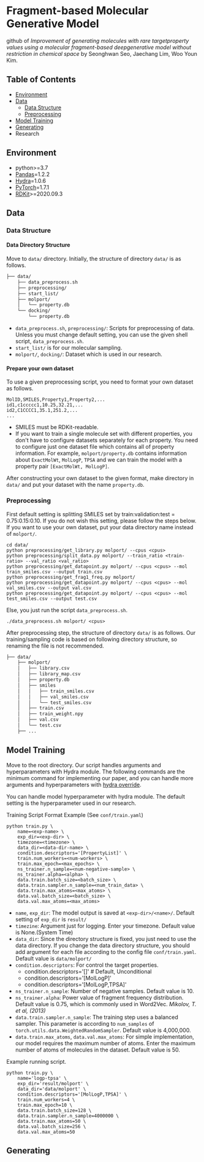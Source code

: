 # Fragment-based Molecular Generative Model

github of *Improvement of generating molecules with rare targetproperty values using a molecular fragment-based deepgenerative model without restriction in chemical space* by Seonghwan Seo, Jaechang Lim, Woo Youn Kim.

## Table of Contents

- [Environment](#environment)
- [Data](#data)
  - [Data Structure](#data-structure)
  - [Preprocessing](#preprocessing)
- [Model Training](#model-training)
- [Generating](#generate)
- Research

## Environment

- python>=3.7
- [Pandas](https://pandas.pydata.org/)=1.2.2
- [Hydra](https://hydra.cc/)=1.0.6
- [PyTorch]((https://pytorch.org/))=1.7.1
- [RDKit](https://www.rdkit.org/docs/Install.html)>=2020.09.3

## Data

### Data Structure

#### Data Directory Structure

Move to `data/` directory. Initially, the structure of directory `data/` is as follows.

```bash
├── data/
    ├── data_preprocess.sh
    ├── preprocessing/
    ├── start_list/
    ├── molport/
    │   └── property.db
    └── docking/
        └── property.db
```

- `data_preprocess.sh`, `preprocessing/`: Scripts for preprocessing of data. Unless you must change default setting, you can use the given shell script, `data_preprocess.sh`.
- `start_list/` is for our molecular sampling.
- `molport/`, `docking/`: Dataset which is used in our research.

#### Prepare your own dataset

To use a given preprocessing script, you need to format your own dataset as follows.

```
MolID,SMILES,Property1,Property2,...
id1,c1ccccc1,10.25,32.21,...
id2,C1CCCC1,35.1,251.2,...
...
```

- SMILES must be RDKit-readable.
- If you want to train a single molecule set with different properties, you don't have to configure datasets separately for each property. You need to configure just one dataset file which contains all of property information. For example, `molport/property.db` contains information about `ExactMolWt`, `MolLogP`, `TPSA` and we can train the model with a property pair `[ExactMolWt, MolLogP]`.

After constructing your own dataset to the given format, make directory in `data/` and put your dataset with the name `property.db`.

### Preprocessing

First default setting is splitting SMILES set by train:validation:test = 0.75:0.15:0.10. If you do not wish this setting, please follow the steps below. If you want to use your own dataset, put your data directory name instead of `molport/`.

```shell
cd data/
python preprocessing/get_library.py molport/ --cpus <cpus>
python preprocessing/split_data.py molport/ --train_ratio <train-ratio> --val_ratio <val_ratio>
python preprocessing/get_datapoint.py molport/ --cpus <cpus> --mol train_smiles.csv --output train.csv
python preprocessing/get_frag1_freq.py molport/
python preprocessing/get_datapoint.py molport/ --cpus <cpus> --mol val_smiles.csv --output val.csv
python preprocessing/get_datapoint.py molport/ --cpus <cpus> --mol test_smiles.csv --output test.csv
```

Else, you just run the script `data_preprocess.sh`.

```shell
./data_preprocess.sh molport/ <cpus>
```

After preprocessing step, the structure of directory `data/` is as follows. Our training/sampling code is based on following directory structure, so renaming the file is not recommended.

```bash
├── data/
    ├── molport/
    │   ├── library.csv
    │   ├── library_map.csv
    │   ├── property.db
    │   ├── smiles
    │   │   ├── train_smiles.csv
    │   │   ├── val_smiles.csv
    │   │   └── test_smiles.csv
    │   ├── train.csv
    │   ├── train_weight.npy
    │   ├── val.csv
    │   └── test.csv
    ├── ...
```



## Model Training

Move to the root directory. Our script handles arguments and hyperparameters with Hydra module. The following commands are the minimum command for implementing our paper, and you can handle more arguments and hyperparameters with [hydra override](https://hydra.cc/docs/intro#basic-example).

You can handle model hyperparameter with hydra module. The default setting is the hyperparameter used in our research.

Training Script Format Example (See `conf/train.yaml`)

```shell
python train.py \
    name=<exp-name> \
    exp_dir=<exp-dir> \
    timezone=<timezone> \
    data_dir=<data-dir-name> \
    condition.descriptors='[PropertyList]' \
    train.num_workers=<num-workers> \
    train.max_epoch=<max_epochs> \
    ns_trainer.n_sample=<num-negative-sample> \
    ns_trainer.alpha=<alpha> \
    data.train.batch_size=<batch_size> \
    data.train.sampler.n_sample=<num_train_data> \
    data.train.max_atoms=<max_atoms> \
    data.val.batch_size=<batch_size> \
    data.val.max_atoms=<max_atoms>
```

- `name`, `exp_dir`: The model output is saved at `<exp-dir>/<name>/`. Default setting of `exp_dir` is `result/`
- `timezine`: Argument just for logging. Enter your timezone. Default value is None.(System Time)
- `data_dir`: Since the directory structure is fixed, you just need to use the data directory. If you change the data directory structure, you should add argument for each file according to the config file `conf/train.yaml`. Default value is `data/molport/`
- `condition.descriptors`: For control the target properties.
  - condition.descriptors='[]'          # Default, Unconditional
  - condition.descriptors='[MolLogP]'
  - condition.descriptors='[MolLogP,TPSA]'
- `ns_trainer.n_sample`: Number of negative samples. Default value is 10.
- `ns_trainer.alpha`: Power value of fragment frequency distribution. Default value is 0.75, which is commonly used in Word2Vec. *Mikolov, T. et al, (2013)*
- `data.train.sampler.n_sample`: The training step uses a balanced sampler. This parameter is according to `num_samples` of  `torch.utils.data.WeightedRandomSampler`. Default value is 4,000,000.
- `data.train.max_atoms`, `data.val.max_atoms`: For simple implementation, our model requires the maximum number of atoms. Enter the maximum number of atoms of molecules in the dataset. Default value is 50.

Example running script.

```shell
python train.py \
    name='logp-tpsa' \
    exp_dir='result/molport' \
    data_dir='data/molport' \
    condition.descriptors='[MolLogP,TPSA]' \
    train.num_workers=4 \
    train.max_epoch=10 \
    data.train.batch_size=128 \
    data.train.sampler.n_sample=4000000 \
    data.train.max_atoms=50 \
    data.val.batch_size=256 \
    data.val.max_atoms=50
```



## Generating


